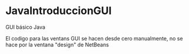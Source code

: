# JavaIntroduccionGUI
GUI básico Java

El codigo para las ventans GUI se hacen desde cero manualmente, no se hace por la ventana "design" de NetBeans
